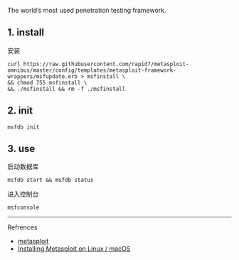 The world’s most used penetration testing framework.

## 1. install

安装

```
curl https://raw.githubusercontent.com/rapid7/metasploit-omnibus/master/config/templates/metasploit-framework-wrappers/msfupdate.erb > msfinstall \
&& chmod 755 msfinstall \
&& ./msfinstall && rm -f ./msfinstall
```

## 2. init

```
msfdb init
```

## 3. use

启动数据库

```
msfdb start && msfdb status
```

进入控制台

```
msfconsole
```

---

Refrences

- [metasploit](https://www.metasploit.com/)
- [Installing Metasploit on Linux / macOS](https://docs.metasploit.com/docs/using-metasploit/getting-started/nightly-installers.html)

